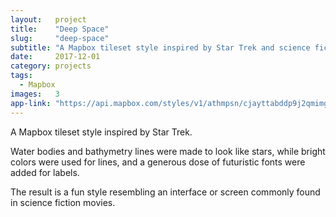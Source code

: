 ```yaml
---
layout:   project
title:    "Deep Space"
slug:     "deep-space"
subtitle: "A Mapbox tileset style inspired by Star Trek and science fiction"
date:     2017-12-01
category: projects
tags:
  - Mapbox
images:   3
app-link: "https://api.mapbox.com/styles/v1/athmpsn/cjayttabddp9j2qmimgv6ws4q.html?fresh=true&title=true&access_token=pk.eyJ1IjoiYXRobXBzbiIsImEiOiJjajZ5bWVjOHgwNGp4MnhzZzMxa2pkeDBiIn0.MIHVmqU0AzpJTACceAr4Zg#2/15.14/9.17"
---
```

A Mapbox tileset style inspired by Star Trek.

Water bodies and bathymetry lines were made to look like stars, while bright colors were used for lines, and a generous dose of futuristic fonts were added for labels.

The result is a fun style resembling an interface or screen commonly found in science fiction movies.
